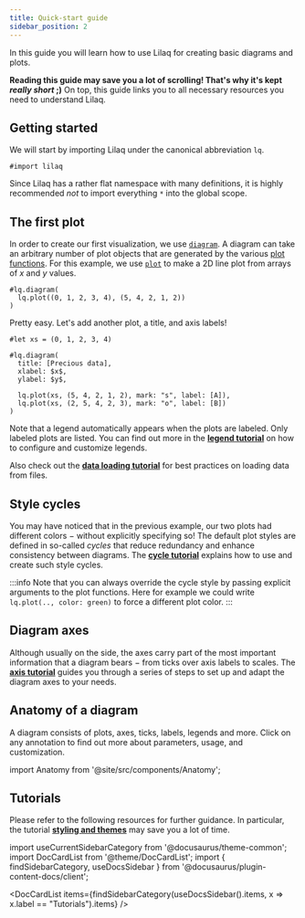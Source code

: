 ```yaml
---
title: Quick-start guide
sidebar_position: 2
---
```


In this guide you will learn how to use Lilaq for creating basic diagrams and plots. 

**Reading this guide may save you a lot of scrolling! That's why it's kept _really short_ ;)**
On top, this guide links you to all necessary resources you need to understand Lilaq. 


## Getting started

We will start by importing Lilaq under the canonical abbreviation `lq`.
```typ
#import lilaq
```
Since Lilaq has a rather flat namespace with many definitions, it is highly recommended *not* to import everything `*` into the global scope. 




## The first plot

In order to create our first visualization, we use [`diagram`](./reference/diagram). A diagram can take an arbitrary number of plot objects that are generated by the various [plot functions](./plot-types). For this example, we use [`plot`](./reference/plot) to make a 2D line plot from arrays of $x$ and $y$ values. 

```typ example
#lq.diagram(
  lq.plot((0, 1, 2, 3, 4), (5, 4, 2, 1, 2))
)
```
Pretty easy. Let's add another plot, a title, and axis labels!
```typ example
#let xs = (0, 1, 2, 3, 4)

#lq.diagram(
  title: [Precious data],
  xlabel: $x$, 
  ylabel: $y$,

  lq.plot(xs, (5, 4, 2, 1, 2), mark: "s", label: [A]),
  lq.plot(xs, (2, 5, 4, 2, 3), mark: "o", label: [B])
)
```
Note that a legend automatically appears when the plots are labeled. Only labeled plots are listed. You can find out more in the [**legend tutorial**](./tutorials/legend) on how to configure and customize legends. 

Also check out the [**data loading tutorial**](./tutorials/data-loading) for best practices on loading data from files. 




## Style cycles

You may have noticed that in the previous example, our two plots had different colors − without explicitly specifying so! The default plot styles are defined in so-called _cycles_ that reduce redundancy and enhance consistency between diagrams. The [**cycle tutorial**](tutorials/cycles) explains how to use and create such style cycles. 

:::info
Note that you can always override the cycle style by passing explicit arguments to the plot functions. Here for example we could write `lq.plot(.., color: green)` to force a different plot color. 
:::




## Diagram axes

Although usually on the side, the axes carry part of the most important information that a diagram bears − from ticks over axis labels to scales. The [**axis tutorial**](tutorials/axis) guides you through a series of steps to set up and adapt the diagram axes to your needs.  




## Anatomy of a diagram

A diagram consists of plots, axes, ticks, labels, legends and more. Click on any annotation to find out more about parameters, usage, and customization. 

import Anatomy from '@site/src/components/Anatomy';

<Anatomy />


<!-- 
## Ticks

Lilaq tries to automatically find a good distance and distribution for axis ticks. However, in some cases the algorithm might produce suboptimal results or a specific configuration is required. 

There are different level of tick customization, ascending both in power and complexity
- [options like `tick-distance`](#tick-distance)
- [manual tick positions](#manual-tick-positions)
- custom tick locators

### Tick-distance
### Manual tick positions
### Custom tick locators

Lilaq comes with a few automatic tick locators, dedicated to finding appropriate tick locations e.g. for linear or logarithmic plotting. Depending on the setting of <Crossref target="diagram#xscale" /> and <Crossref target="diagram#yscale" />. However, it is also possible to write a tick locator -->




## Tutorials

Please refer to the following resources for further guidance. In particular, the tutorial [**styling and themes**](tutorials/styling-and-themes) may save you a lot of time. 

import useCurrentSidebarCategory from '@docusaurus/theme-common';
import DocCardList from '@theme/DocCardList';
import { findSidebarCategory, useDocsSidebar } from '@docusaurus/plugin-content-docs/client';

<DocCardList items={findSidebarCategory(useDocsSidebar().items, x => x.label == "Tutorials").items} />
 